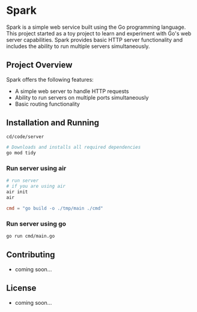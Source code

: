 # Spark

Spark is a simple web service built using the Go programming language. This project started as a toy project to learn and experiment with Go's web server capabilities. Spark provides basic HTTP server functionality and includes the ability to run multiple servers simultaneously.

## Project Overview

Spark offers the following features:
- A simple web server to handle HTTP requests
- Ability to run servers on multiple ports simultaneously
- Basic routing functionality


## Installation and Running
```bash
cd/code/server

# Downloads and installs all required dependencies
go mod tidy
```
### Run server using air
```bash
# run server
# if you are using air
air init
air
```
```toml
cmd = "go build -o ./tmp/main ./cmd"
```

### Run server using go
```bash
go run cmd/main.go
```

## Contributing
- coming soon...
## License
- coming soon...

